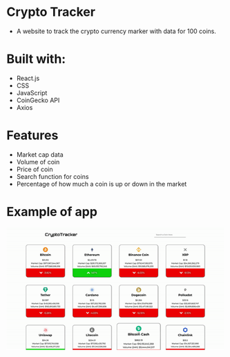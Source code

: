 # Crypto Tracker

- A website to track the crypto currency marker with data for 100 coins.

# Built with:
- React.js
- CSS
- JavaScript
- CoinGecko API
- Axios

# Features
- Market cap data
- Volume of coin
- Price of coin
- Search function for coins
- Percentage of how much a coin is up or down in the market

# Example of app
![](CryptoTracker.gif)
